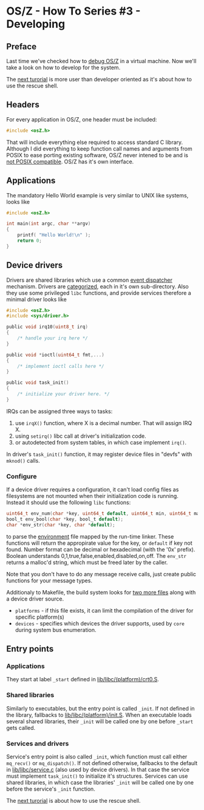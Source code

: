 OS/Z - How To Series #3 - Developing
====================================

Preface
-------

Last time we've checked how to [debug OS/Z](https://github.com/bztsrc/osz/blob/master/docs/howto2-debug.md) in a virtual machine. Now we'll take a look on how to develop for the system.

The [next turorial](https://github.com/bztsrc/osz/blob/master/docs/howto4-rescueshell.md) is more user than developer oriented as it's about how to use the rescue shell.

Headers
-------

For every application in OS/Z, one header must be included:

```c
#include <osZ.h>
```

That will include everything else required to access standard C library. Although I did everything to keep
function call names and arguments from POSIX to ease porting existing software, OS/Z never
intened to be and is [not POSIX compatible](https://github.com/bztsrc/osz/blob/master/docs/posix.md). OS/Z has it's own interface.

Applications
------------

The mandatory Hello World example is very similar to UNIX like systems, looks like

```c
#include <osZ.h>

int main(int argc, char **argv)
{
    printf( "Hello World!\n" );
    return 0;
}
```

Device drivers
--------------

Drivers are shared libraries which use a common [event dispatcher](https://github.com/bztsrc/osz/blob/master/src/lib/libc/dispatch.c) mechanism.
Drivers are [categorized](https://github.com/bztsrc/osz/blob/master/src/drivers/README.md), each in it's own sub-directory.
Also they use some privileged `libc` functions, and provide services therefore a minimal driver looks like

```c
#include <osZ.h>
#include <sys/driver.h>

public void irq10(uint8_t irq)
{
    /* handle your irq here */
}

public void *ioctl(uint64_t fmt,...)
{
    /* implement ioctl calls here */
}

public void task_init()
{
    /* initialize your driver here. */
}
```

IRQs can be assigned three ways to tasks:

 1. use `irqX()` function, where X is a decimal number. That will assign IRQ X.
 2. using `setirq()` libc call at driver's initialization code.
 3. or autodetected from system tables, in which case implement `irq()`.

In driver's `task_init()` function, it may register device files in "devfs" with `mknod()` calls.

### Configure

If a device driver requires a configuration, it can't load config files as filesystems are not mounted
when their initialization code is running. Instead it should use the following `libc` functions:

```c
uint64_t env_num(char *key, uint64_t default, uint64_t min, uint64_t max);
bool_t env_bool(char *key, bool_t default);
char *env_str(char *key, char *default);
```

to parse the [environment](https://github.com/bztsrc/osz/blob/master/etc/sys/config) file mapped by the run-time linker. These
functions will return the appropirate value for the key, or `default` if key not found. Number format can be decimal or
hexadecimal (with the '0x' prefix). Boolean understands 0,1,true,false,enabled,disabled,on,off. The `env_str` returns a
malloc'd string, which must be freed later by the caller.

Note that you don't have to do any message receive calls, just create public functions for your message types.

Additionaly to Makefile, the build system looks for [two more files](https://github.com/bztsrc/osz/blob/master/docs/drivers.md#files) along with a device driver source.

 * `platforms` - if this file exists, it can limit the compilation of the driver for specific platform(s)
 * `devices` - specifies which devices the driver supports, used by `core` during system bus enumeration.

Entry points
------------

### Applications

They start at label `_start` defined in [lib/libc/(platform)/crt0.S](https://github.com/bztsrc/osz/blob/master/src/lib/libc/x86_64/crt0.S).

### Shared libraries

Similarly to executables, but the entry point is called `_init`. If not defined in the library, fallbacks to [lib/libc/(platform)/init.S](https://github.com/bztsrc/osz/blob/master/src/lib/libc/x86_64/init.S).
When an executable loads several shared libraries, their `_init` will be called one by one before `_start` gets called.

### Services and drivers

Service's entry point is also called `_init`, which function must call either `mq_recv()` or `mq_dispatch()`. If not defined otherwise,
fallbacks to the default in [lib/libc/service.c](https://github.com/bztsrc/osz/blob/master/src/lib/libc/service.c) (also
used by device drivers). In that case the service must implement `task_init()` to initialize it's structures. Services can use
shared libraries, in which case the libraries' `_init` will be called one by one before the service's `_init` function.

The [next turorial](https://github.com/bztsrc/osz/blob/master/docs/howto4-rescueshell.md) is about how to use the rescue shell.
